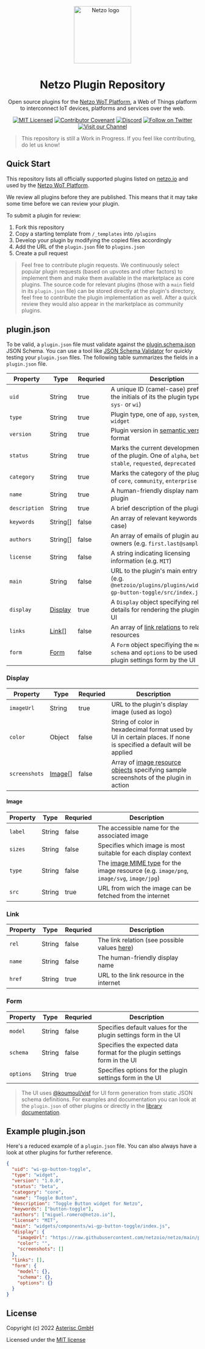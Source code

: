 <p align="center">
  <a href="https://netzo.io" rel="noopener" target="_blank">
    <img width="150" src="https://netzo.io/img/netzo-symbol-light.svg" alt="Netzo logo" />
  </a>
</p>

<h1 align="center">Netzo Plugin Repository</h1>

<p align="center">
  Open source plugins for the <a href="https://app.netzo.io" target="_blank">Netzo WoT Platform</a>, a Web of Things platform to interconnect IoT devices, platforms and services over the web.
</p>

<div align="center">

[![MIT Licensed](https://img.shields.io/github/license/netzoio/plugins)](https://github.com/netzoio/netzo/tree/main/LICENSE)
[![Contributor Covenant](https://img.shields.io/badge/Contributor%20Covenant-2.1-4baaaa.svg)](CODE_OF_CONDUCT.md)
[![Discord](https://discord.com/api/guilds/790465167523577887/widget.png)](https://discord.gg/6wQRmrcPXp)
[![Follow on Twitter](https://img.shields.io/twitter/follow/netzoio.svg?label=follow+netzoio)](https://twitter.com/netzoio)
[![Visit our Channel](https://img.shields.io/youtube/channel/views/UCHFSTwM7-ZjeJRI0RwtlFmg)](https://www.youtube.com/channel/UCHFSTwM7-ZjeJRI0RwtlFmg)

</div>

> This repository is still a Work in Progress. If you feel like contributing, do let us know!

## Quick Start

This repository lists all officially supported plugins listed on [netzo.io](https://netzo.io/plugins) and used by the [Netzo WoT Platform](https://app.netzo.io).

We review all plugins before they are published. This means that it may take some time before we can review your plugin.

To submit a plugin for review:

1. Fork this repository
2. Copy a starting template from `/_templates` into `/plugins`
3. Develop your plugin by modifying the copied files accordingly
4. Add the URL of the `plugin.json` file to `plugins.json`
5. Create a pull request

> Feel free to contribute plugin requests. We continuously select popular plugin requests (based on upvotes and other factors) to implement them and make them available in the marketplace as core plugins. The source code for relevant plugins (those with a `main` field in its `plugin.json` file) can be stored directly at the plugin's directory, feel free to contribute the plugin implementation as well. After a quick review they would also appear in the marketplace as community plugins.

## plugin.json

To be valid, a `plugin.json` file must validate against the [plugin.schema.json](./plugin.schema.json) JSON Schema. You can use a tool like [JSON Schema Validator](https://www.jsonschemavalidator.net/) for quickly testing your `plugin.json` files. The following table summarizes the fields in a `plugin.json` file.

| Property      | Type                | Requried | Description                                                                                                      |
| ------------- | ------------------- | -------- | ---------------------------------------------------------------------------------------------------------------- |
| `uid`         | String              | true     | A unique ID (camel-case) prefixed by the initials of its the plugin type (`app-`, `sys-` or `wi`)                  |
| `type`        | String              | true     | Plugin type, one of `app`, `system`, or `widget`                                          |
| `version`     | String              | true     | Plugin version in [semantic version](https://semver.org/) format                                                 |
| `status`      | String              | true     | Marks the current development status of the plugin. One of `alpha`, `beta`, `stable`, `requested`, `deprecated`  |
| `category`    | String              | true     | Marks the category of the plugin. One of `core`, `community`, `enterprise`                                       |
| `name`        | String              | true     | A human-friendly display name for the plugin                                                                     |
| `description` | String              | true     | A brief description of the plugin                                                                                |
| `keywords`    | String[]            | false    | An array of relevant keywords (camel-case)                                                                       |
| `authors`     | String[]            | false    | An array of emails of plugin authors or owners (e.g. `first.last@sample.com`)                                    |
| `license`     | String              | false    | A string indicating licensing information (e.g. `MIT`)                                                           |
| `main`        | String              | false    | URL to the plugin's main entry point (e.g. `@netzoio/plugins/plugins/widgets/wi-gp-button-toggle/src/index.js`)   |
| `display`     | [Display](#display) | true     | A `Display` object specifying relevant details for rendering the plugin in the UI                                |
| `links`       | [Link](#display)[]  | false    | An array of [link relations](https://www.w3.org/TR/image-resource/#sizes-member) to related web resources        |
| `form`        | [Form](#form)       | false    | A `Form` object specifiying the `model`, `schema` and `options` to be used in the plugin settings form by the UI |

### Display

| Property      | Type              | Requried | Description                                                                                                                                 |
| ------------- | ----------------- | -------- | ------------------------------------------------------------------------------------------------------------------------------------------- |
| `imageUrl`    | String            | true     | URL to the plugin's display image (used as logo)                                                                                            |
| `color`       | Object            | false    | String of color in hexadecimal format used by UI in certain places. If none is specified a default will be applied                          |
| `screenshots` | [Image](#image)[] | false    | Array of [image resource objects](https://www.w3.org/TR/image-resource/#sizes-member) specifying sample screenshots of the plugin in action |

#### Image

| Property | Type   | Requried | Description                                                                                                                                   |
| -------- | ------ | -------- | --------------------------------------------------------------------------------------------------------------------------------------------- |
| `label`  | String | false    | The accessible name for the associated image                                                                                                  |
| `sizes`  | String | false    | Specifies which image is most suitable for each display context                                                                               |
| `type`   | String | false    | The [image MIME type](https://mimesniff.spec.whatwg.org/#image-mime-type) for the image resource (e.g. `image/png`, `image/svg`, `image/jpg`) |
| `src`    | String | true     | URL from wich the image can be fetched from the internet                                                                                      |

### Link

| Property | Type   | Requried | Description                                                                                     |
| -------- | ------ | -------- | ----------------------------------------------------------------------------------------------- |
| `rel`    | String | false    | The link relation (see possible values [here](https://www.iana.org/assignments/link-relations)) |
| `name`   | String | false    | The human-friendly display name                                                                 |
| `href`   | String | true     | URL to the link resource in the internet                                                        |

### Form

| Property  | Type   | Requried | Description                                                               |
| --------- | ------ | -------- | ------------------------------------------------------------------------- |
| `model`   | String | false    | Specifies default values for the plugin settings form in the UI           |
| `schema`  | String | false    | Specifies the expected data format for the plugin settings form in the UI |
| `options` | String | true     | Specifies options for the plugin settings form in the UI                  |

> The UI uses [@koumoul/vjsf](https://www.npmjs.com/package/@koumoul/vjsf) for UI form generation from static JSON schema definitions. For examples and documentation you can look at the `plugin.json` of other plugins or directly in the [library documentation](https://koumoul-dev.github.io/vuetify-jsonschema-form/latest/configuration).

## Example plugin.json

Here's a reduced example of a `plugin.json` file. You can also always have a look at other plugins for further reference.

```json
{
  "uid": "wi-gp-button-toggle",
  "type": "widget",
  "version": "1.0.0",
  "status": "beta",
  "category": "core",
  "name": "Toggle Button",
  "description": "Toggle Button widget for Netzo",
  "keywords": ["button-toggle"],
  "authors": ["miguel.romero@netzo.io"],
  "license": "MIT",
  "main": "widgets/components/wi-gp-button-toggle/index.js",
  "display": {
    "imageUrl": "https://raw.githubusercontent.com/netzoio/netzo/main/plugins/widgets/wi-gp-button-toggle/src/assets/icon.png",
    "color": "",
    "screenshots": []
  },
  "links": [],
  "form": {
    "model": {},
    "schema": {},
    "options": {}
  }
}
```

## License

Copyright (c) 2022 [Asterisc GmbH](https://netzo.io)

Licensed under the [MIT license](LICENSE)
